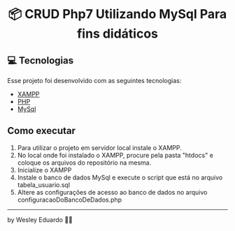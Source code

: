 <h1 align="center">
  📦 CRUD Php7 Utilizando MySql Para fins didáticos
</h1>

## 💻 Tecnologias

Esse projeto foi desenvolvido com as seguintes tecnologias:
* [XAMPP](www.apachefriends.org)
* [PHP](https://www.php.net)
* [MySql](https://www.mysql.com)

## Como executar

1. Para utilizar o projeto em servidor local instale o XAMPP.
2. No local onde foi instalado o XAMPP, procure pela pasta "htdocs" e coloque os arquivos do repositório na mesma.
3. Inicialize o XAMPP
4. Instale o banco de dados MySql e execute o script que está no arquivo tabela_usuario.sql
5. Altere as configurações de acesso ao banco de dados no arquivo configuracaoDoBancoDeDados.php

<hr>

by Wesley Eduardo ✌🏽
